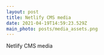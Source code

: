 ```yaml
---
layout: post
title: Netlify CMS media
date: 2021-04-19T14:59:23.529Z
main_photo: posts/media_assets.png
---
```

Netlify CMS media



![]()
